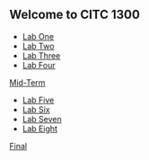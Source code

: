 ## Welcome to CITC 1300

<ul>
    <li><a href="LabOne/index.html">Lab One</a></li>
    <li><a href="LabTwo/index.html">Lab Two</a></li>
    <li><a href="LabThree/index.html">Lab Three</a></li>
    <li><a href="LabFour/index.html">Lab Four</a></li>
</ul>

<a href="MidTerm/index.html">Mid-Term</a>

<ul>
    <li><a href="LabFive/Index.html">Lab Five</a></li>
    <li><a href="LabSix/Index.html">Lab Six</a></li>
    <li><a href="LabSeven/Index.html">Lab Seven</a></li>
    <li><a href="LabEight/index.html">Lab Eight</a></li>
</ul>

<a href="Final/index.html">Final</a>